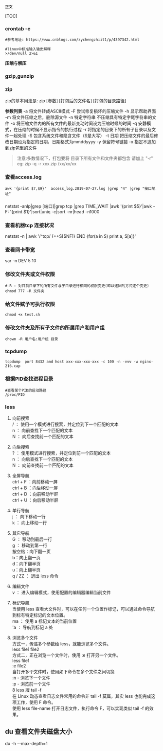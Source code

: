 **`正文`**

[TOC]


### crontab -e
```shell
#参考地址: https://www.cnblogs.com/zychengzhiit1/p/4397342.html

#linux中标准输入输出解释 
>/dev/null 2>&1

```

**压缩与解压**
### gzip,gunzip

### zip
zip的基本用法是: zip [参数] [打包后的文件名] [打包的目录路径]

**参数列表**
 -a 将文件转成ASCII模式
-F 尝试修复损坏的压缩文件
-h 显示帮助界面
-m 将文件压缩之后，删除源文件
-n 特定字符串 不压缩具有特定字尾字符串的文件
-o 将压缩文件内的所有文件的最新变动时间设为压缩时候的时间
-q 安静模式，在压缩的时候不显示指令的执行过程
-r 将指定的目录下的所有子目录以及文件一起处理
-S 包含系统文件和隐含文件（S是大写）
-t 日期 把压缩文件的最后修改日期设为指定的日期，日期格式为mmddyyyy
-y 保留符号链接
-x 指定不追加到zip包里的文件

>注意:多数情况下，打包要将 目录下所有文件和文件夹都包含 请加上 "-r"  
eg: zip -q -r xxx.zip /xx/xx/xx



### 查看access.log
```shell
awk '{print $7,$9}'  access_log.2019-07-27.log |grep "4" |grep "接口地址"
```


### 
netstat -anlp|grep [端口]|grep tcp |grep TIME_WAIT |awk '{print $5}'|awk -F: '{print $1}'|sort|uniq -c|sort -nr|head -n1000


### 查看机器tcp 连接状况
netstat -n | awk '/^tcp/ {++S[$NF]} END {for(a in S) print a, S[a]}'

### 查看网卡带宽
sar -n DEV 5 10


### 修改文件夹或文件权限
```shell
#-R : 对目前目录下的所有文件与子目录进行相同的权限变更(即以递回的方式逐个变更)
chmod 777 -R 文件夹

```

### 给文件赋予可执行权限
```shell
chmod +x test.sh 
```

### 修改文件夹及所有子文件的所属用户和用户组
```shell
chown -R 用户名:用户组 目录
```


### tcpdump
```shell
tcpdump  port 8432 and host xxx-xxx-xxx-xxx -c 100 -n -vvv -w nginx-216.cap
```


### 根据PID查找进程目录
```shell
#查看某个PID的启动路径
/proc/PID
```


### less

1. 向前搜索     
/ ： 使用一个模式进行搜索，并定位到下一个匹配的文本     
n ： 向前查找下一个匹配的文本   
N ： 向后查找前一个匹配的文本 

2. 向后搜索     
? ： 使用模式进行搜索，并定位到前一个匹配的文本         
n ： 向后查找下一个匹配的文本       
N ： 向前查找前一个匹配的文本       

3. 全屏导航     
ctrl + F ：向前移动一屏         
ctrl + B ：向后移动一屏         
ctrl + D ：向前移动半屏         
ctrl + U ：向后移动半屏 

4. 单行导航      
j ： 向下移动一行       
k ： 向上移动一行       

5. 其它导航     
G ： 移动到最后一行     
g ： 移动到第一行       
按空格：向下翻一页      
b：向上翻一页       
d：向下翻半页       
u：向上翻半页       
q / ZZ ： 退出 less 命令        

6. 编辑文件      
v ： 进入编辑模式，使用配置的编辑器编辑当前文件

7. 标记导航      
当使用 less 查看大文件时，可以在任何一个位置作标记，可以通过命令导航到标有特定标记的文本位置。      
ma ： 使用 a 标记文本的当前位置     
'a ： 导航到标记 a 处       

8. 浏览多个文件     
方式一，传递多个参数给 less，就能浏览多个文件。     
less file1 file2        
方式二，正在浏览一个文件时，使用 :e 打开另一个文件。        
less file1      
:e file2        
当打开多个文件时，使用如下命令在多个文件之间切换        
:n - 浏览下一个文件     
:p - 浏览前一个文件     
8  less 版 tail -f      
在 Linux 动态查看日志文件常用的命令非 tail -f 莫属，其实 less 也能完成这项工作，使用 F 命令。       
使用 less file-name 打开日志文件，执行命令 F，可以实现类似 tail -f 的效果。     


## du 查看文件夹磁盘大小
du -h --max-depth=1

